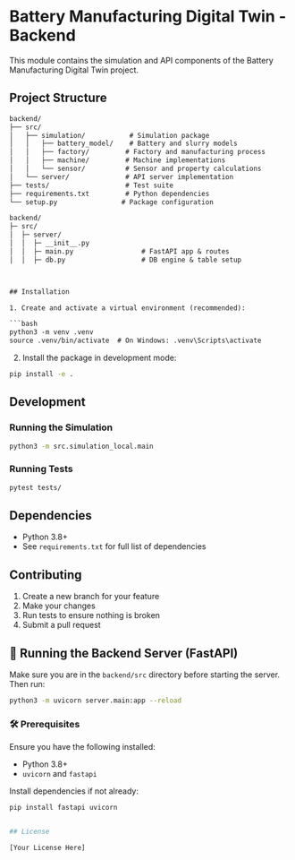 # Battery Manufacturing Digital Twin - Backend

This module contains the simulation and API components of the Battery Manufacturing Digital Twin project.

## Project Structure

```txt
backend/
├── src/
│   ├── simulation/           # Simulation package
│   │   ├── battery_model/    # Battery and slurry models
│   │   ├── factory/         # Factory and manufacturing process
│   │   ├── machine/         # Machine implementations
│   │   └── sensor/          # Sensor and property calculations
│   └── server/              # API server implementation
├── tests/                   # Test suite
├── requirements.txt         # Python dependencies
└── setup.py                # Package configuration
```
```txt
backend/
├─ src/
│  ├─ server/
│  │  ├─ __init__.py
│  │  ├─ main.py                 # FastAPI app & routes
│  │  ├─ db.py                   # DB engine & table setup



## Installation

1. Create and activate a virtual environment (recommended):

```bash
python3 -m venv .venv
source .venv/bin/activate  # On Windows: .venv\Scripts\activate
```

2. Install the package in development mode:

```bash
pip install -e .
```

## Development

### Running the Simulation

```bash
python3 -m src.simulation_local.main
```

### Running Tests

```bash
pytest tests/
```

## Dependencies

- Python 3.8+
- See `requirements.txt` for full list of dependencies

## Contributing

1. Create a new branch for your feature
2. Make your changes
3. Run tests to ensure nothing is broken
4. Submit a pull request

## 🚀 Running the Backend Server (FastAPI)

Make sure you are in the `backend/src` directory before starting the server.
Then run:

```bash
python3 -m uvicorn server.main:app --reload
```

### 🛠️ Prerequisites

Ensure you have the following installed:

- Python 3.8+
- `uvicorn` and `fastapi`

Install dependencies if not already:

```bash
pip install fastapi uvicorn


## License

[Your License Here]
```
